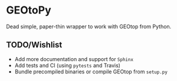 # GEOtoPy

Dead simple, paper-thin wrapper to work with GEOtop from Python.

## TODO/Wishlist

* Add more documentation and support for `Sphinx`
* Add tests and CI (using `pytests` and Travis)
* Bundle precompiled binaries or compile GEOtop from `setup.py`
